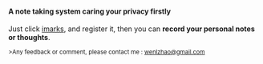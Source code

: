 #### A note taking system caring your privacy firstly

Just click [imarks](http://insightmarks.herokuapp.com), and register it, 
then you can **record your personal notes or thoughts**.

<sub>>Any feedback or comment, please contact me : wenlzhao@gmail.com </sub>

